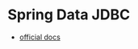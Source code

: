 # Spring Data JDBC

- [official docs](https://docs.spring.io/spring-data/jdbc/docs/current/reference/html/)